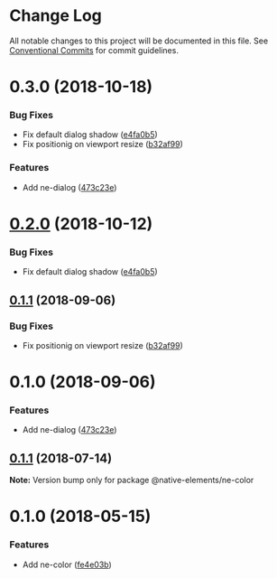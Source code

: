 # Change Log

All notable changes to this project will be documented in this file.
See [Conventional Commits](https://conventionalcommits.org) for commit guidelines.

# 0.3.0 (2018-10-18)


### Bug Fixes

* Fix default dialog shadow ([e4fa0b5](https://github.com/equinusocio/native-elements/tree/master/elements/ne-dialog/commit/e4fa0b5))
* Fix positionig on viewport resize ([b32af99](https://github.com/equinusocio/native-elements/tree/master/elements/ne-dialog/commit/b32af99))


### Features

* Add ne-dialog ([473c23e](https://github.com/equinusocio/native-elements/tree/master/elements/ne-dialog/commit/473c23e))





<a name="0.2.0"></a>
# [0.2.0](https://github.com/equinusocio/native-elements/tree/master/elements/ne-dialog/compare/@native-elements/ne-dialog@0.1.1...@native-elements/ne-dialog@0.2.0) (2018-10-12)


### Bug Fixes

* Fix default dialog shadow ([e4fa0b5](https://github.com/equinusocio/native-elements/tree/master/elements/ne-dialog/commit/e4fa0b5))





<a name="0.1.1"></a>
## [0.1.1](https://github.com/equinusocio/native-elements/tree/master/elements/ne-dialog/compare/@native-elements/ne-dialog@0.1.0...@native-elements/ne-dialog@0.1.1) (2018-09-06)


### Bug Fixes

* Fix positionig on viewport resize ([b32af99](https://github.com/equinusocio/native-elements/tree/master/elements/ne-dialog/commit/b32af99))





<a name="0.1.0"></a>
# 0.1.0 (2018-09-06)


### Features

* Add ne-dialog ([473c23e](https://github.com/equinusocio/native-elements/tree/master/elements/ne-dialog/commit/473c23e))





<a name="0.1.1"></a>
## [0.1.1](https://github.com/equinusocio/native-elements/tree/master/elements/ne-color/compare/@native-elements/ne-color@0.1.0...@native-elements/ne-color@0.1.1) (2018-07-14)




**Note:** Version bump only for package @native-elements/ne-color

<a name="0.1.0"></a>
# 0.1.0 (2018-05-15)


### Features

* Add ne-color ([fe4e03b](https://github.com/equinusocio/native-elements/tree/master/elements/ne-color/commit/fe4e03b))
